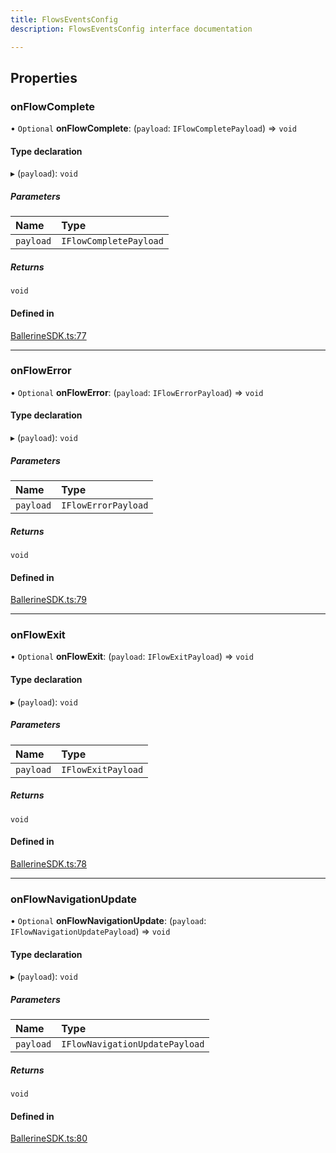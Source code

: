 ```yaml
---
title: FlowsEventsConfig
description: FlowsEventsConfig interface documentation

---
```


## Properties

### onFlowComplete

• `Optional` **onFlowComplete**: (`payload`: `IFlowCompletePayload`) => `void`

#### Type declaration

▸ (`payload`): `void`

##### Parameters

| Name      | Type                   |
| :-------- | :--------------------- |
| `payload` | `IFlowCompletePayload` |

##### Returns

`void`

#### Defined in

[BallerineSDK.ts:77](https://github.com/ballerine-io/ballerine/blob/dev/sdks/web-ui-sdk/src/types/BallerineSDK.ts#L77)

---

### onFlowError

• `Optional` **onFlowError**: (`payload`: `IFlowErrorPayload`) => `void`

#### Type declaration

▸ (`payload`): `void`

##### Parameters

| Name      | Type                |
| :-------- | :------------------ |
| `payload` | `IFlowErrorPayload` |

##### Returns

`void`

#### Defined in

[BallerineSDK.ts:79](https://github.com/ballerine-io/ballerine/blob/dev/sdks/web-ui-sdk/src/types/BallerineSDK.ts#L79)

---

### onFlowExit

• `Optional` **onFlowExit**: (`payload`: `IFlowExitPayload`) => `void`

#### Type declaration

▸ (`payload`): `void`

##### Parameters

| Name      | Type               |
| :-------- | :----------------- |
| `payload` | `IFlowExitPayload` |

##### Returns

`void`

#### Defined in

[BallerineSDK.ts:78](https://github.com/ballerine-io/ballerine/blob/dev/sdks/web-ui-sdk/src/types/BallerineSDK.ts#L78)

---

### onFlowNavigationUpdate

• `Optional` **onFlowNavigationUpdate**: (`payload`: `IFlowNavigationUpdatePayload`) => `void`

#### Type declaration

▸ (`payload`): `void`

##### Parameters

| Name      | Type                           |
| :-------- | :----------------------------- |
| `payload` | `IFlowNavigationUpdatePayload` |

##### Returns

`void`

#### Defined in

[BallerineSDK.ts:80](https://github.com/ballerine-io/ballerine/blob/dev/sdks/web-ui-sdk/src/types/BallerineSDK.ts#L80)
